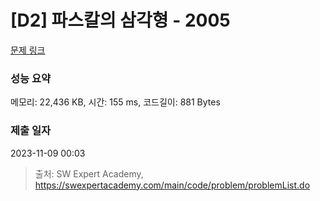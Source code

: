 # [D2] 파스칼의 삼각형 - 2005 

[문제 링크](https://swexpertacademy.com/main/code/problem/problemDetail.do?contestProbId=AV5P0-h6Ak4DFAUq) 

### 성능 요약

메모리: 22,436 KB, 시간: 155 ms, 코드길이: 881 Bytes

### 제출 일자

2023-11-09 00:03



> 출처: SW Expert Academy, https://swexpertacademy.com/main/code/problem/problemList.do